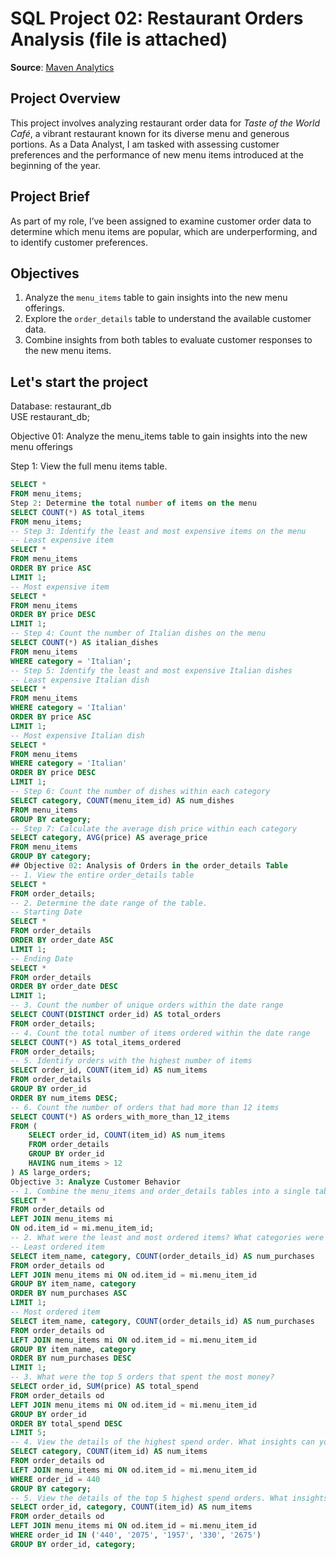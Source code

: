 # SQL Project 02: Restaurant Orders Analysis (file is attached)

**Source**: [Maven Analytics](https://mavenanalytics.io)  

## Project Overview  
This project involves analyzing restaurant order data for *Taste of the World Café*, a vibrant restaurant known for its diverse menu and generous portions. As a Data Analyst, I am tasked with assessing customer preferences and the performance of new menu items introduced at the beginning of the year.

## Project Brief  
As part of my role, I’ve been assigned to examine customer order data to determine which menu items are popular, which are underperforming, and to identify customer preferences.

## Objectives  
1. Analyze the `menu_items` table to gain insights into the new menu offerings.
2. Explore the `order_details` table to understand the available customer data.
3. Combine insights from both tables to evaluate customer responses to the new menu items.

## Let's start the project

Database: restaurant_db  
USE restaurant_db;

Objective 01: Analyze the menu_items table to gain insights into the new menu offerings

Step 1: View the full menu items table.
```sql
SELECT * 
FROM menu_items;
Step 2: Determine the total number of items on the menu
SELECT COUNT(*) AS total_items 
FROM menu_items;
-- Step 3: Identify the least and most expensive items on the menu
-- Least expensive item
SELECT *
FROM menu_items 
ORDER BY price ASC 
LIMIT 1;
-- Most expensive item
SELECT * 
FROM menu_items 
ORDER BY price DESC 
LIMIT 1;
-- Step 4: Count the number of Italian dishes on the menu
SELECT COUNT(*) AS italian_dishes
FROM menu_items
WHERE category = 'Italian';
-- Step 5: Identify the least and most expensive Italian dishes
-- Least expensive Italian dish
SELECT *
FROM menu_items 
WHERE category = 'Italian' 
ORDER BY price ASC 
LIMIT 1;
-- Most expensive Italian dish
SELECT *
FROM menu_items
WHERE category = 'Italian' 
ORDER BY price DESC
LIMIT 1;
-- Step 6: Count the number of dishes within each category
SELECT category, COUNT(menu_item_id) AS num_dishes
FROM menu_items
GROUP BY category;
-- Step 7: Calculate the average dish price within each category
SELECT category, AVG(price) AS average_price
FROM menu_items
GROUP BY category;
## Objective 02: Analysis of Orders in the order_details Table
-- 1. View the entire order_details table
SELECT *
FROM order_details;
-- 2. Determine the date range of the table.
-- Starting Date
SELECT *
FROM order_details 
ORDER BY order_date ASC 
LIMIT 1;
-- Ending Date
SELECT *
FROM order_details 
ORDER BY order_date DESC 
LIMIT 1;
-- 3. Count the number of unique orders within the date range
SELECT COUNT(DISTINCT order_id) AS total_orders
FROM order_details;
-- 4. Count the total number of items ordered within the date range
SELECT COUNT(*) AS total_items_ordered
FROM order_details;
-- 5. Identify orders with the highest number of items
SELECT order_id, COUNT(item_id) AS num_items
FROM order_details
GROUP BY order_id 
ORDER BY num_items DESC;
-- 6. Count the number of orders that had more than 12 items
SELECT COUNT(*) AS orders_with_more_than_12_items
FROM (
    SELECT order_id, COUNT(item_id) AS num_items 
    FROM order_details
    GROUP BY order_id 
    HAVING num_items > 12
) AS large_orders;
Objective 3: Analyze Customer Behavior
-- 1. Combine the menu_items and order_details tables into a single table
SELECT *
FROM order_details od 
LEFT JOIN menu_items mi 
ON od.item_id = mi.menu_item_id;
-- 2. What were the least and most ordered items? What categories were they in?
-- Least ordered item
SELECT item_name, category, COUNT(order_details_id) AS num_purchases 
FROM order_details od
LEFT JOIN menu_items mi ON od.item_id = mi.menu_item_id 
GROUP BY item_name, category
ORDER BY num_purchases ASC 
LIMIT 1;
-- Most ordered item
SELECT item_name, category, COUNT(order_details_id) AS num_purchases 
FROM order_details od
LEFT JOIN menu_items mi ON od.item_id = mi.menu_item_id 
GROUP BY item_name, category
ORDER BY num_purchases DESC 
LIMIT 1;
-- 3. What were the top 5 orders that spent the most money?
SELECT order_id, SUM(price) AS total_spend
FROM order_details od
LEFT JOIN menu_items mi ON od.item_id = mi.menu_item_id 
GROUP BY order_id
ORDER BY total_spend DESC 
LIMIT 5;
-- 4. View the details of the highest spend order. What insights can you gather from the results?
SELECT category, COUNT(item_id) AS num_items
FROM order_details od
LEFT JOIN menu_items mi ON od.item_id = mi.menu_item_id 
WHERE order_id = 440
GROUP BY category;
-- 5. View the details of the top 5 highest spend orders. What insights can you gather from the results?
SELECT order_id, category, COUNT(item_id) AS num_items
FROM order_details od
LEFT JOIN menu_items mi ON od.item_id = mi.menu_item_id
WHERE order_id IN ('440', '2075', '1957', '330', '2675') 
GROUP BY order_id, category;
